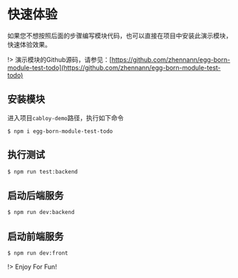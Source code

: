 # 快速体验

如果您不想按照后面的步骤编写模块代码，也可以直接在项目中安装此演示模块，快速体验效果。

!> 演示模块的Github源码，请参见：[https://github.com/zhennann/egg-born-module-test-todo](https://github.com/zhennann/egg-born-module-test-todo)

## 安装模块

进入项目`cabloy-demo`路径，执行如下命令

```
$ npm i egg-born-module-test-todo
```

## 执行测试

```bash
$ npm run test:backend
```

## 启动后端服务

```bash
$ npm run dev:backend
```

## 启动前端服务

```bash
$ npm run dev:front
```

!> Enjoy For Fun!
